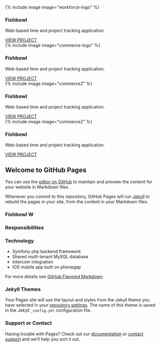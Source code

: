 <div class="row">
  <div class="col-xs-4">
    <div class="card">
      <div class="logo">
        {% include image image="workforce-logo" %}
      </div>
      <div class="title">
        <h3>Fishbowl</h3>
      </div>
      <div class="content">
        <p>Web-based time and project tracking application. </p>
      </div>
      <div class="link">
        <a href="#">VIEW PROJECT</a>
      </div>
    </div>
  </div>
  <div class="col-xs-4">
    <div class="card">
      <div class="logo">
        {% include image image="commerce-logo" %}
      </div>
      <div class="title">
        <h3>Fishbowl</h3>
      </div>
      <div class="content">
        <p>Web-based time and project tracking application. </p>
      </div>
      <div class="link">
        <a href="#">VIEW PROJECT</a>
      </div>
    </div>
  </div>
  <div class="col-xs-4">
    <div class="card">
      <div class="logo">
        {% include image image="commerce2" %}
      </div>
      <div class="title">
        <h3>Fishbowl</h3>
      </div>
      <div class="content">
        <p>Web-based time and project tracking application. </p>
      </div>
      <div class="link">
        <a href="#">VIEW PROJECT</a>
      </div>
    </div>
  </div>
</div>
<div class="row">
  <div class="col-xs-4">
    <div class="card">
      <div class="logo">
        {% include image image="commerce2" %}
      </div>
      <div class="title">
        <h3>Fishbowl</h3>
      </div>
      <div class="content">
        <p>Web-based time and project tracking application. </p>
      </div>
      <div class="link">
        <a href="#">VIEW PROJECT</a>
      </div>
    </div>
  </div>
</div>

## Welcome to GitHub Pages

You can use the [editor on GitHub](https://github.com/mfelt/mfelt.github.io/edit/master/index.md) to maintain and preview the content for your website in Markdown files.

Whenever you commit to this repository, GitHub Pages will run [Jekyll](https://jekyllrb.com/) to rebuild the pages in your site, from the content in your Markdown files.

### Fishbowl W

### Responsibilities

### Technology

- Symfony php backend framework
- Shared multi-tenant MySQL database
- Intercom integration
- IOS mobile app built on phonegap



For more details see [GitHub Flavored Markdown](https://guides.github.com/features/mastering-markdown/).

### Jekyll Themes

Your Pages site will use the layout and styles from the Jekyll theme you have selected in your [repository settings](https://github.com/mfelt/mfelt.github.io/settings). The name of this theme is saved in the Jekyll `_config.yml` configuration file.

### Support or Contact

Having trouble with Pages? Check out our [documentation](https://help.github.com/categories/github-pages-basics/) or [contact support](https://github.com/contact) and we’ll help you sort it out.

